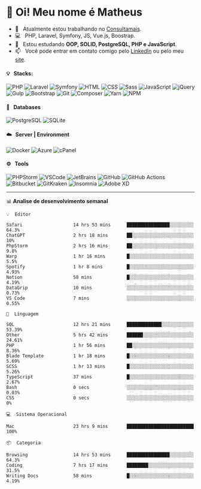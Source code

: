 # 👋 Oi! Meu nome é Matheus

- 🔭 &nbsp; Atualmente estou trabalhando no [Consultamais](https://consultamais.com.br/).
- 💻 &nbsp; PHP, Laravel, Symfony, JS, Vue.js, Boostrap.
- 🌱 &nbsp; Estou estudando **OOP, SOLID, PostgreSQL, PHP e JavaScript**.
- 📫 &nbsp; Você pode entrar em contato comigo pelo [LinkedIn](https://www.linkedin.com/in/matheuscamargoxavier/) ou pelo meu [site](https://matheuscamargo.co).

#### 💡 &nbsp; Stacks:
![PHP](https://img.shields.io/badge/-PHP-777BB4?&logo=php&logoColor=FFFFFF)
![Laravel](https://img.shields.io/badge/-Laravel-FF2D20?&logo=laravel&logoColor=FFFFFF)
![Symfony](https://img.shields.io/badge/-Symfony-000000?&logo=symfony&logoColor=FFFFFF)
![HTML](https://img.shields.io/badge/-HTML-E34F26?&logo=html5&logoColor=FFFFFF)
![CSS](https://img.shields.io/badge/-CSS-1572B6?&logo=css3&logoColor=FFFFFF)
![Sass](https://img.shields.io/badge/-Sass-CC6699?&logo=sass&logoColor=FFFFFF)
![JavaScript](https://img.shields.io/badge/-JavaScript-F7DF1E?&logo=javascript&logoColor=FFFFFF)
![jQuery](https://img.shields.io/badge/-jQuery-0769AD?&logo=jquery&logoColor=FFFFFF)
![Gulp](https://img.shields.io/badge/-Gulp-CF4647?&logo=gulp&logoColor=FFFFFF)
![Bootstrap](https://img.shields.io/badge/-Bootstrap-7952B3?&logo=bootstrap&logoColor=FFFFFF)
![Git](https://img.shields.io/badge/-Git-F05032?&logo=git&logoColor=FFFFFF)
![Composer](https://img.shields.io/badge/-Composer-885630?&logo=composer&logoColor=FFFFFF)
![Yarn](https://img.shields.io/badge/-Yarn-2C8EBB?&logo=yarn&logoColor=FFFFFF)
![NPM](https://img.shields.io/badge/-npm-CB3837?&logo=npm&logoColor=FFFFFF)

#### 💾 &nbsp; Databases
![PostgreSQL](https://img.shields.io/badge/-PostgreSQL-336791?&logo=PostgreSQL&logoColor=FFFFFF)
![SQLite](https://img.shields.io/badge/-SQLite-003B57?&logo=SQLite&logoColor=FFFFFF)

#### ☁️ &nbsp; Server | Environment
![Docker](https://img.shields.io/badge/-Docker-2496ED?&logo=docker&logoColor=FFFFFF)
![Azure](https://img.shields.io/badge/-Azure-0089D6?&logo=microsoft%20azure&logoColor=FFFFFF)
![cPanel](https://img.shields.io/badge/-cPanel-FF6C2C?&logo=cpanel&logoColor=FFFFFF)

#### ⚙️ &nbsp; Tools
![PHPStorm](https://img.shields.io/badge/-PHPStorm-000000?&logo=PHPStorm&logoColor=FFFFFF)
![VSCode](https://img.shields.io/badge/-VSCode-007ACC?&logo=Visual%20Studio%20Code&logoColor=FFFFFF) 
![JetBrains](https://img.shields.io/badge/-JetBrains-000000?&logo=jetbrains&logoColor=FFFFFF) 
![GitHub](https://img.shields.io/badge/-GitHub-181717?&logo=github&logoColor=FFFFFF) 
![GitHub Actions](https://img.shields.io/badge/-GitHub%20Actions-181717?&logo=GitHub%20Actions&logoColor=FFFFFF) 
![Bitbucket](https://img.shields.io/badge/-Bitbucket-0052CC?&logo=bitbucket&logoColor=FFFFFF)
![GitKraken](https://img.shields.io/badge/-GitKraken-179287?&logo=GitKraken&logoColor=FFFFFF)
![Insomnia](https://img.shields.io/badge/-Insomnia-5849BE?&logo=Insomnia&logoColor=FFFFFF)
![Adobe XD](https://img.shields.io/badge/-Adobe%20XD-FF61F6?&logo=adobe%20xd&logoColor=FFFFFF) 
_______

📊  **Analise de desenvolvimento semanal**
```text
💡  Editor

Safari                   14 hrs 53 mins      ████████████████░░░░░░░░░      64.3%
ChatGPT                  2 hrs 18 mins       ██░░░░░░░░░░░░░░░░░░░░░░░        10%
PhpStorm                 2 hrs 16 mins       ██░░░░░░░░░░░░░░░░░░░░░░░       9.8%
Warp                     1 hr 16 mins        █░░░░░░░░░░░░░░░░░░░░░░░░       5.5%
Spotify                  1 hr 8 mins         █░░░░░░░░░░░░░░░░░░░░░░░░      4.93%
Notion                   58 mins             █░░░░░░░░░░░░░░░░░░░░░░░░      4.19%
DataGrip                 10 mins             ░░░░░░░░░░░░░░░░░░░░░░░░░      0.73%
VS Code                  7 mins              ░░░░░░░░░░░░░░░░░░░░░░░░░      0.55%
```
```text
💬  Linguagem

SQL                      12 hrs 21 mins      █████████████░░░░░░░░░░░░     53.39%
Other                    5 hrs 42 mins       ██████░░░░░░░░░░░░░░░░░░░     24.61%
PHP                      1 hr 56 mins        ██░░░░░░░░░░░░░░░░░░░░░░░      8.36%
Blade Template           1 hr 18 mins        █░░░░░░░░░░░░░░░░░░░░░░░░      5.69%
SCSS                     1 hr 13 mins        █░░░░░░░░░░░░░░░░░░░░░░░░      5.26%
TypeScript               37 mins             █░░░░░░░░░░░░░░░░░░░░░░░░      2.67%
Bash                     0 secs              ░░░░░░░░░░░░░░░░░░░░░░░░░      0.03%
CSS                      0 secs              ░░░░░░░░░░░░░░░░░░░░░░░░░         0%
```
```text
💻  Sistema Operacional

Mac                      23 hrs 9 mins       █████████████████████████       100%
```
```text
📦  Categoria

Browsing                 14 hrs 53 mins      ████████████████░░░░░░░░░      64.3%
Coding                   7 hrs 17 mins       ████████░░░░░░░░░░░░░░░░░      31.5%
Writing Docs             58 mins             █░░░░░░░░░░░░░░░░░░░░░░░░      4.19%
```
